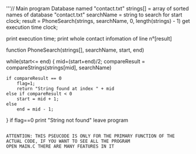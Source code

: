 '''// Main program
Database named "contact.txt"
strings[] = array of sorted names of database "contact.txt"
searchName = string to search for
start clock;
result = PhoneSearch(strings, searchName, 0, length(strings) - 1)
get execution time clock;

print execution time;
print whole contact infomation of line n°[result]


function PhoneSearch(strings[], searchName, start, end)

while(start<= end) {
    mid=(start+end)/2;
    compareResult = compareStrings(strings[mid], searchName)

    if compareResult == 0
        flag=1;
        return "String found at index " + mid
    else if compareResult < 0
        start = mid + 1;
    else
        end = mid - 1;
}
if flag==0
        print "String not found"
        leave program
```

ATTENTION: THIS PSEUCODE IS ONLY FOR THE PRIMARY FUNCTION OF THE ACTUAL CODE, IF YOU WANT TO SEE ALL THE PROGRAM
OPEN MAIN.C THERE ARE MANY FEATURES IN IT
